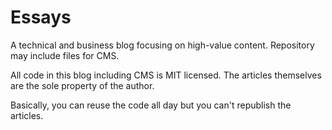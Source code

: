 # Essays
A technical and business blog focusing on high-value content. Repository may include files for CMS.

All code in this blog including CMS is MIT licensed. The articles themselves are the sole property of the author.

Basically, you can reuse the code all day but you can't republish the articles.

